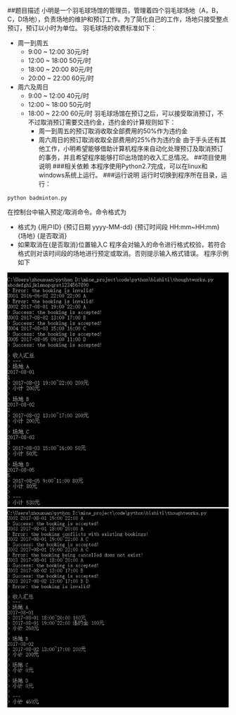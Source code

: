 ##题目描述
小明是一个羽毛球场馆的管理员，管理着四个羽毛球场地（A，B，C，D场地），负责场地的维护和预订工作。为了简化自己的工作，场地只接受整点预订，预订以小时为单位。
羽毛球场的收费标准如下：
- 周一到周五 
  - 9:00 ~ 12:00 30元/时
  - 12:00 ~ 18:00 50元/时
  - 18:00 ~ 20:00 80元/时
  - 20:00 ~ 22:00 60元/时
- 周六及周日
  - 9:00 ~ 12:00 40元/时
  - 12:00 ~ 18:00 50元/时
  - 18:00 ~ 22:00 60元/时
羽毛球场馆在预订之后，可以接受取消预订，不不过取消预订需要交违约金，违约金的计算规则如下：
    - 周一到周五的预订取消收取全部费用的50%作为违约金
    - 周六周日的预订取消收取全部费用的25%作为违约金
由于手头还有其他工作，小明希望能够借助计算机程序来自动化处理预订及取消预订的事务，并且希望程序能够打印出场馆的收入汇总情况。
##项目使用说明
###相关依赖
本程序使用Python2.7完成，可以在linux和windows系统上运行。
###运行说明
运行时切换到程序所在目录，运行：
```
python badminton.py
```
在控制台中输入预定/取消命令。命令格式为
- 格式为 {用户ID} {预订日期 yyyy-MM-dd} {预订时间段 HH:mm~HH:mm} {场地} {是否取消}
- 如果取消在{是否取消}位置输入C
程序会对输入的命令进行格式校验，若符合格式则对该时间段的场地进行预定或取消。否则提示输入格式错误。
程序示例如下
<img src = "screenshots/test1.jpg">
<img src = "screenshots/test2.jpg">
